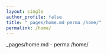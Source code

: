 ```yaml
---
layout: single
author_profile: false
title: "_pages/home.md perma /home/"
permalink: /home/
---
```


_pages/home.md - perma /home/